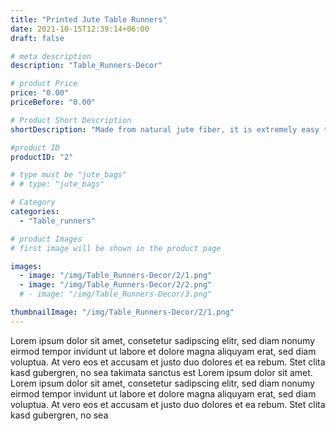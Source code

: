 ```yaml
---
title: "Printed Jute Table Runners"
date: 2021-10-15T12:39:14+06:00
draft: false

# meta description
description: "Table_Runners-Decor"

# product Price
price: "0.00"
priceBefore: "0.00"

# Product Short Description
shortDescription: "Made from natural jute fiber, it is extremely easy to get these table runners squeaky clean. These easy maintenance table runners are fashion recreators both indoors & outdoors."

#product ID
productID: "2"

# type must be "jute_bags"
# # type: "jute_bags"

# Category
categories:
  - "Table_runners"

# product Images
# first image will be shown in the product page

images:
  - image: "/img/Table_Runners-Decor/2/1.png"
  - image: "/img/Table_Runners-Decor/2/2.png"
  # - image: "/img/Table_Runners-Decor/3.png"

thumbnailImage: "/img/Table_Runners-Decor/2/1.png"
---
```


Lorem ipsum dolor sit amet, consetetur sadipscing elitr, sed diam nonumy eirmod tempor invidunt ut labore et dolore magna aliquyam erat, sed diam voluptua. At vero eos et accusam et justo duo dolores et ea rebum. Stet clita kasd gubergren, no sea takimata sanctus est Lorem ipsum dolor sit amet. Lorem ipsum dolor sit amet, consetetur sadipscing elitr, sed diam nonumy eirmod tempor invidunt ut labore et dolore magna aliquyam erat, sed diam voluptua. At vero eos et accusam et justo duo dolores et ea rebum. Stet clita kasd gubergren, no sea
